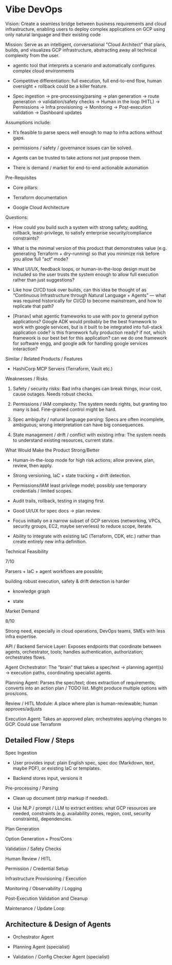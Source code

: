 # Vibe DevOps

Vision: Create a seamless bridge between business requirements and cloud infrastructure, enabling users to deploy complex applications on GCP using only natural language and their existing code

Mission: Serve as an intelligent, conversational "Cloud Architect" that plans, builds, and visualizes GCP infrastructure, abstracting away all technical complexity from the user.

- agentic tool that interprets a scenario and automatically configures complex cloud environments

- Competitive differentiation: full execution, full end-to-end flow, human oversight + rollback could be a killer feature.

- Spec ingestion → pre-processing/parsing → plan generation → route generation → validation/safety checks → Human in the loop (HITL) → Permissions → Infra provisioning → Monitoring → Post-execution validation → Dashboard updates

Assumptions include:

- It’s feasible to parse specs well enough to map to infra actions without gaps.

- permissions / safety / governance issues can be solved.

- Agents can be trusted to take actions not just propose them.

- There is demand / market for end-to-end actionable automation

Pre-Requisites

- Core pillars:

- Terraform documentation

- Google Cloud Architecture

Questions:

- How could you build such a system with strong safety, auditing, rollback, least-privilege, to satisfy enterprise security/compliance constraints?

- What is the minimal version of this product that demonstrates value (e.g. generating Terraform + dry-running) so that you minimize risk before you allow full “act” mode?

- What UI/UX, feedback loops, or human-in-the-loop design must be included so the user trusts the system enough to allow full execution rather than just suggestions?

- Like how CI/CD took over builds, can this idea be thought of as “Continuous Infrastructure through Natural Language + Agents” — what was required historically for CI/CD to become mainstream, and how to replicate that path?

- [Pranav] what agentic frameworks to use with pov to general python applications? Google ADK would probably be the best framework to work with google services, but is it built to be integrated into full-stack application code? is this framework fully production ready? if not, which framework is our best bet for this application? can we do one framework for software engg, and google adk for handling google services interaction?

Similar / Related Products / Features

- HashiCorp MCP Servers (Terraform, Vault etc.)

Weaknesses / Risks

1. Safety / security risks: Bad infra changes can break things, incur cost, cause outages. Needs robust checks.

1. Permissions / IAM complexity: The system needs rights, but granting too many is bad. Fine-grained control might be hard.

1. Spec ambiguity / natural language parsing: Specs are often incomplete, ambiguous; wrong interpretation can have big consequences.

1. State management / drift / conflict with existing infra: The system needs to understand existing resources, current state.

What Would Make the Product Strong/Better

- Human-in-the-loop mode for high risk actions; allow preview, plan, review, then apply.

- Strong versioning, IaC + state tracking + drift detection.

- Permissions/IAM least privilege model; possibly use temporary credentials / limited scopes.

- Audit trails, rollback, testing in staging first.

- Good UI/UX for spec docs → plan review.

- Focus initially on a narrow subset of GCP services (networking, VPCs, security groups, EC2, maybe serverless) to reduce scope, iterate.

- Ability to integrate with existing IaC (Terraform, CDK, etc.) rather than create entirely new infra definition.

Technical Feasibility

7/10

Parsers + IaC + agent workflows are possible; 

building robust execution, safety & drift detection is harder

- knowledge graph

- state

Market Demand

8/10

Strong need, especially in cloud operations, DevOps teams, SMEs with less infra expertise.

API / Backend Service Layer: Exposes endpoints that coordinate between agents, orchestrator, tools; handles authentication, authorization; orchestrates flows.

Agent Orchestrator: The “brain” that takes a spec/text → planning agent(s) → execution paths, coordinating specialist agents. 

Planning Agent: Parses the spec/text; does extraction of requirements; converts into an action plan / TODO list. Might produce multiple options with pros/cons.

Review / HITL Module: A place where plan is human-reviewable; human approves/adjusts

Execution Agent: Takes an approved plan; orchestrates applying changes to GCP. Could use Terraform

## Detailed Flow / Steps

Spec Ingestion

- User provides input: plain English spec, spec doc (Markdown, text, maybe PDF), or existing IaC or templates.

- Backend stores input, versions it

Pre-processing / Parsing

- Clean up document (strip markup if needed).

- Use NLP / prompt / LLM to extract entities: what GCP resources are needed, constraints (e.g. availability zones, region, cost, security constraints), dependencies.

Plan Generation

Option Generation + Pros/Cons

Validation / Safety Checks

Human Review / HITL

Permission / Credential Setup

Infrastructure Provisioning / Execution

Monitoring / Observability / Logging

Post-Execution Validation and Cleanup

Maintenance / Update Loop

## Architecture & Design of Agents

- Orchestrator Agent

- Planning Agent (specialist)

- Validation / Config Checker Agent (specialist)